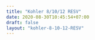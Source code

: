 ```yaml
---
title: "Kohler 8/10/12 RESV"
date: 2020-08-30T10:45:54+07:00
draft: false
layout: "kohler-8-10-12-RESV"
---
```


